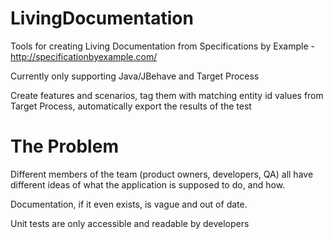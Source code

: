 LivingDocumentation
===================

Tools for creating Living Documentation from Specifications by Example - http://specificationbyexample.com/

Currently only supporting Java/JBehave and Target Process

Create features and scenarios, tag them with matching entity id values from Target Process, automatically export the results of the test



The Problem
===========
Different members of the team (product owners, developers, QA) all have different ideas of what the application is supposed to do, and how.

Documentation, if it even exists, is vague and out of date.

Unit tests are only accessible and readable by developers


